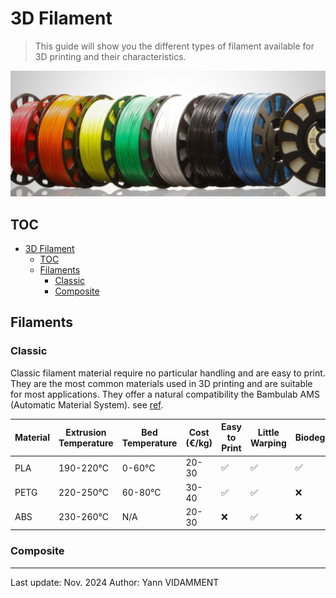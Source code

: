 # 3D Filament

> This guide will show you the different types of filament available for 3D printing and their characteristics.

![Filaments](./assets/filament-1.png)

## TOC

- [3D Filament](#3d-filament)
  - [TOC](#toc)
  - [Filaments](#filaments)
    - [Classic](#classic)
    - [Composite](#composite)

## Filaments

### Classic

Classic filament material require no particular handling and are easy to print. They are the most common materials used in 3D printing and are suitable for most applications. They offer a natural compatibility the Bambulab AMS (Automatic Material System). see [ref](../hardware/bambulab.md).

| Material | Extrusion Temperature | Bed Temperature | Cost (€/kg) | Easy to Print | Little Warping | Biodegradable | Little Odor | Strong | Sensitive to Humidity | Fragile | Low Impact Resistance | Low Heat Resistance | Difficult to Print | Strong Odor | Low Flexural Strength | High Heat Resistance | Requires Enclosed Chamber |
|----------|------------------------|-----------------|--------------|---------------|----------------|---------------|-------------|---------|-----------------------|---------|------------------------|----------------------|---------------------|------------|------------------------|-----------------------|---------------------------|
| PLA      | 190-220°C              | 0-60°C          | 20-30        | :white_check_mark: | :white_check_mark: | :white_check_mark: | :white_check_mark: | :x:     | :x:                   | :x:     | :x:                    | :x:                  | :x:                 | :x:        | :x:                    | :x:                   | :x:                       |
| PETG     | 220-250°C              | 60-80°C         | 30-40        | :white_check_mark: | :white_check_mark: | :x:           | :white_check_mark: | :white_check_mark: | :x:                   | :x:     | :x:                    | :x:                  | :x:                 | :x:        | :x:                    | :x:                   | :x:                       |
| ABS      | 230-260°C              | N/A             | 20-30        | :x:           | :white_check_mark: | :x:           | :x:         | :white_check_mark: | :x:                   | :x:     | :x:                    | :x:                  | :white_check_mark: | :white_check_mark: | :white_check_mark:    | :white_check_mark:   | :white_check_mark:       |

### Composite

---

Last update: Nov. 2024
Author: Yann VIDAMMENT
